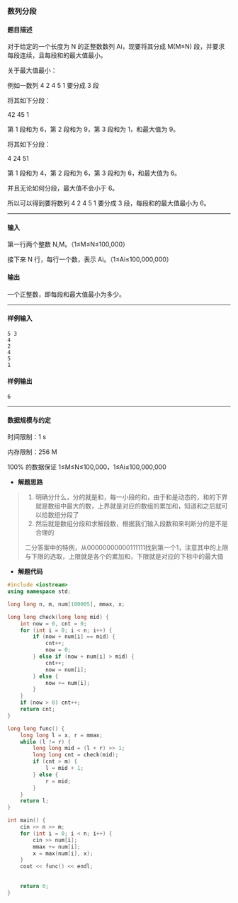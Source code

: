 ### 数列分段

#### 题目描述

 对于给定的一个长度为 N 的正整数数列 Ai，现要将其分成 M(M≤N) 段，并要求每段连续，且每段和的最大值最小。

关于最大值最小：

例如一数列 4 2 4 5 1 要分成 3 段

将其如下分段：

42    45   1

第 1 段和为 6，第 2 段和为 9，第 3 段和为 1，和最大值为 9。

将其如下分段：

4     24    51

第 1 段和为 4，第 2 段和为 6，第 3 段和为 6，和最大值为 6。

并且无论如何分段，最大值不会小于 6。

所以可以得到要将数列 4 2 4 5 1 要分成 3 段，每段和的最大值最小为 6。

------

#### 输入

 第一行两个整数 N,M。（1≤M≤N≤100,000）

 接下来 N 行，每行一个数，表示 Ai。（1≤Ai≤100,000,000）

#### 输出

 一个正整数，即每段和最大值最小为多少。

------

#### 样例输入

```
5 3
4
2
4
5
1
```

#### 样例输出

```
6
```

------

#### 数据规模与约定

 时间限制：1 s

 内存限制：256 M

 100% 的数据保证 1≤M≤N≤100,000，1≤Ai≤100,000,000

- **解题思路**

> 1. 明确分什么，分的就是和，每一小段的和，由于和是动态的，和的下界就是数组中最大的数，上界就是对应的数组的累加和，知道和之后就可以给数组分段了
> 2. 然后就是数组分段和求解段数，根据我们输入段数和来判断分的是不是合理的
>
> 二分答案中的特例，从00000000000111111找到第一个1，注意其中的上限与下限的选取，上限就是各个的累加和，下限就是对应的下标中的最大值

- **解题代码**

``` c++
#include <iostream>
using namespace std;

long long n, m, num[100005], mmax, x;

long long check(long long mid) {
	int now = 0, cnt = 0;
	for (int i = 0; i < n; i++) {
		if (now + num[i] == mid) {
			cnt++;
			now = 0;
		} else if (now + num[i] > mid) {
			cnt++;
			now = num[i];
		} else {
			now += num[i];
		}
	}
	if (now > 0) cnt++;
	return cnt;
}

long long func() {
	long long l = x, r = mmax;
	while (l != r) {
		long long mid = (l + r) >> 1;
		long long cnt = check(mid);
		if (cnt > m) {
			l = mid + 1;
		} else {
			r = mid;
		}
	}
	return l;
} 

int main() {
	cin >> n >> m;
	for (int i = 0; i < n; i++) {
		cin >> num[i];
		mmax += num[i];
		x = max(num[i], x);
	}
	cout << func() << endl;
	
	
	return 0;
}
```





